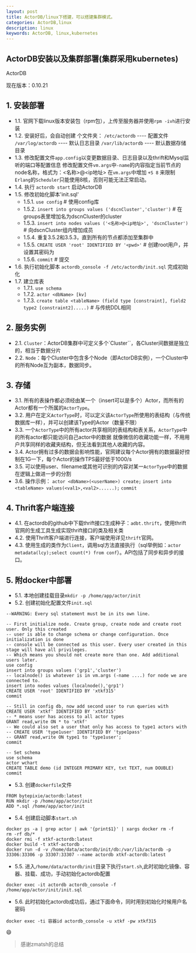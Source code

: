 ```yaml
---
layout: post
title: ActorDB/linux下搭建，可以搭建集群模式。
categories: ActorDB,linux
description: linux
keywords: ActorDB, linux,kubernetes
---
```


## ActorDB安装以及集群部署(集群采用kubernetes)

ActorDB

现在版本：0.10.21

## 1. 安装部署
* 1.1. 官网下载linux版本安装包（rpm包），上传至服务器并使用`rpm -ivh`进行安装
* 1.2. 安装好后，会自动创建 个文件夹：
    `/etc/actordb`		----	配置文件
    `/var/log/actordb`	----	默认日志目录
    `/var/lib/actordb`	----	默认数据存储目录
* 1.3. 修改配置文件`app.config`以变更数据目录、日志目录以及thrift和Mysql监听的端口等配置信息
     修改配置文件`vm.args`中`-name`的内容指定当前节点的node名称，格式为：<名称>@<ip地址>
     在`vm.args`中增加 `+S 8` 来限制`Erlang`的`Scheduler`只能使用8核，否则可能无法正常启动。
*  1.4. 执行 `actordb start` 启动ActorDB
*  1.5. 修改初始化脚本'init.sql'
    * 1.5.1. `use config` # 使用config库
    * 1.5.2. `insert into groups values ('dscnCluster','cluster')` # 在groups表里增加名为dscnCluster的cluster
    * 1.5.3. `insert into nodes values ('<名称>@<ip地址>', 'dscnCluster')` # 向dscnCluster组内增加成员
    * 1.5.4. 重复3.5.2和3.5.3，直到所有的节点都添加至集群中
    * 1.5.5. `CREATE USER 'root' IDENTIFIED BY '<pwd>'` # 创建root用户，并设置其密码为<pwd>
    * 1.5.6. `commit` # 提交
* 1.6. 执行初始化脚本 `actordb_console -f /etc/actordb/init.sql` 完成初始化
* 1.7. 建立库表
    * 1.7.1. `use schema`
    * 1.7.2. `actor <dbName> [kv]`
    * 1.7.3. `create table <tableName> (field type [constraint], field2 type2 [constraint2].....)` # 与传统DDL相同

## 2. 服务实例
* 2.1. `Cluster`：ActorDB集群中可定义多个`Cluster``，各Cluster间数据是独立的，相当于数据分片
* 2.2. `Node`：每个Cluster中包含多个Node（即ActorDB实例），一个Cluster中的所有Node互为副本，数据同步。

## 3. 存储
* 3.1. 所有的表操作都必须经由某一个（insert可以是多个）Actor，而所有的Actor都有一个所属的`ActorType`。
* 3.2. 用户在定义`ActorType`时，可以定义该``ActorType``所使用的表结构（与传统数据库一样），并可以创建该Type的Actor（数量不限）
* 3.3. 一个`ActorType`中的所有actor共享相同的表结构和表关系，`ActorType`中的所有actor都只能访问自己actor中的数据
    就像微信的收藏功能一样，不用用户共享同样的收藏夹结构，但无法看到其他人收藏的内容。
* 3.4. Actor拥有过多的数据会影响性能，官网建议每个Actor拥有的数据最好控制在1G一下，每个Actor的操作TPS最好低于1000/s
* 3.5. 可以使用user、filename或其他可识别的内容对某一`ActorType`中的数据在逻辑上做进一步的分割
* 3.6. 操作示例：
    `actor <dbName>(<userName>) create;`
    `insert into <tableName> values(<val1>,<val2>......);`
    `commit`

## 4. Thrift客户端连接
* 4.1. 在actordb的github中下载thrift接口生成种子：`adbt.thrift`，使用thrift官网的生成工具生成实现thrift接口的类及相关类
* 4.2. 使用Thrift客户端进行连接，客户端使用详见`thrift`官网。
* 4.3. 使用生成的类作为`Client`，调用sql方法直接执行（sql举例如：`actor metadata(lcy);select count(*) from conf`）。API包括了同步和异步的接口。


## 5. 附docker中部署
* 5.1. 本地创建挂载目录`mkdir -p /home/app/actor/init`
* 5.2. 创建初始化配置文件`init.sql`
```shell
--WARNING: Every sql statement must be in its own line.

-- First initialize node. Create group, create node and create root user. Only this created
-- user is able to change schema or change configuration. Once initialization is done
-- console will be connected as this user. Every user created in this stage will have all privileges.
-- Which means you should not create more than one. Add additional users later.
use config
insert into groups values ('grp1','cluster')
-- localnode() is whatever is in vm.args (-name ....) for node we are connected to.
insert into nodes values (localnode(),'grp1')
CREATE USER 'root' IDENTIFIED BY 'xtkf315'
commit

-- Still in config db, now add second user to run queries with
CREATE USER 'xtkf' IDENTIFIED BY 'xtkf315'
-- * means user has access to all actor types
GRANT read,write ON * to 'xtkf'
-- We could also set a user that only has access to type1 actors with
-- CREATE USER 'type1user' IDENTIFIED BY 'type1pass'
-- GRANT read,write ON type1 to 'type1user';
commit

-- Set schema
use schema
actor wchart
CREATE TABLE demo (id INTEGER PRIMARY KEY, txt TEXT, num DOUBLE)
commit
```
* 5.3. 创建`dockerfile`文件

```shell
FROM bytepixie/actordb:latest 
RUN mkdir -p /home/app/actor/init
ADD *.sql /home/app/actor/init
```
* 5.4. 创建启动脚本`start.sh`
```shell
docker ps -a | grep actor | awk '{print$1}' | xargs docker rm -f
rm -rf db/*
docker rmi -f xtkf-actordb:latest 
docker build -t xtkf-actordb .
docker run -d -v /home/data/actordb/init/db:/var/lib/actordb -p 33306:33306 -p 33307:33307 --name actordb xtkf-actordb:latest
```
* 5.5. 进入`/home/data/actordb/init`目录下执行`start.sh`,此时初始化镜像、容器、挂载、成功，手动初始化actordb配置
```shell
docker exec -it actordb actordb_console -f /home/app/actor/init/init.sql
```
* 5.6. 此时初始化actordb成功后，通过下面命令，同时用到初始化时候用户名密码
```shell
docker exec -ti 容器id actordb_console -u xtkf -pw xtkf315
```
:smile:

> 感谢zmatsh的总结